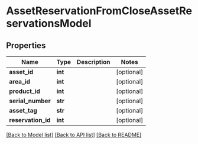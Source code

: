 # AssetReservationFromCloseAssetReservationsModel

## Properties
Name | Type | Description | Notes
------------ | ------------- | ------------- | -------------
**asset_id** | **int** |  | [optional] 
**area_id** | **int** |  | [optional] 
**product_id** | **int** |  | [optional] 
**serial_number** | **str** |  | [optional] 
**asset_tag** | **str** |  | [optional] 
**reservation_id** | **int** |  | [optional] 

[[Back to Model list]](../README.md#documentation-for-models) [[Back to API list]](../README.md#documentation-for-api-endpoints) [[Back to README]](../README.md)


